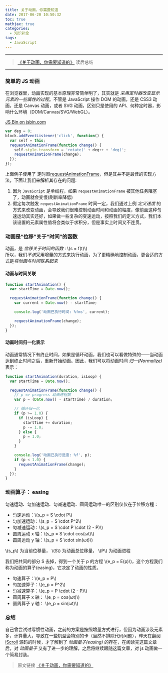 ```yaml
---
title: 关于动画，你需要知道
date: 2017-06-20 10:50:32
toc: true
mathjax: true
categories:
  - 知识补全
tags:
  - JavaScript
---
```


---

> [《关于动画，你需要知道的》](https://www.h5jun.com/post/animations-you-should-know.html?from=singlemessage&isappinstalled=0) 读后总结

---

### 简单的 JS 动画

在浏览器里，动画实现的基本原理非常简单明了，其实就是 _采用定时器改变显示元素的一些属性的过程_。不管是 JavaScript 操作 DOM 的动画，还是 CSS3 动画，还是 Canvas 动画，或者 SVG 动画，区别只是使用的 API、何种定时器，影响什么环境（DOM/Canvas/SVG/WebGL）。

<a class="jsbin-embed" href="//code.h5jun.com/wev/6/embed?output">JS Bin on jsbin.com</a><script src="https:////code.h5jun.com/js/embed.min.js?3.40.2"></script>

```javascript
var deg = 0;
block.addEventListener('click', function() {
  var self = this;
  requestAnimationFrame(function change() {
    self.style.transform = 'rotate(' + deg++ + 'deg)';
    requestAnimationFrame(change);
  });
});
```

上面例子使用了 定时器[requestAnimationFrame](https://developer.mozilla.org/en-US/docs/Web/API/window/requestAnimationFrame)，但是其并不是最佳的实现方法，下面让我们来解析其存在的问题:

1. 因为 `JavaScript` 是单线程，如果 `requestAnimationFrame` 被其他任务阻塞了，动画就会变慢(刷新率降低)
2. 假定每次触发 `requestAnimationFrame` 时间一定，我们通过上例 _定义速度_ 的方式来改变动画，会导致我们很难控制动画时间和动画的幅度，像前面这种匀速运动其实还好，如果做一些复杂的变速运动，按照我们的定义方式，我们本该设置的元素属性值将会类似于求积分，但是事实上时间又不连贯。

### 动画是“位移”关于“时间”的函数

动画，是 _位移关于时间的函数_ : \\(s = f(t)\\)  
所以，我们*不该*采用增量的方式来执行动画，为了更精确地控制动画，更合适的方式是*将动画与时间联系起来*

#### 动画与时间关联

```javascript
function startAnimation() {
  var startTime = Date.now();

  requestAnimationFrame(function change() {
    var current = Date.now() - startTime;

    console.log('动画已执行时间: %fms', current);

    requestAnimationFrame(change);
  });
}
```

#### 动画时间归一化表示

动画通常情况下有终止时间，如果是循环动画，我们也可以看做特殊的——当动画达到终止时间之后，重新开始动画。因此，我们可以将动画时间 _归一(Normalize)_ 表示：

```javascript
function startAnimation(duration, isLoop) {
  var startTime = Date.now();

  requestAnimationFrame(function change() {
    // p => progress 动画进程数
    var p = (Date.now() - startTime) / duration;

    // 循环归一化
    if (p >= 1.0) {
      if (isLoop) {
        startTime += duration;
        p -= 1.0;
      } else {
        p = 1.0;
      }
    }

    console.log('动画已执行进度: %f', p);
    if (p < 1.0) {
      requestAnimationFrame(change);
    }
  });
}
```

### 动画算子： easing

匀速运动、匀加速运动、匀减速运动、圆周运动唯一的区别仅仅在于位移方程：

- 匀速运动：\\(s_p = S \cdot P\\)
- 匀加速运动：\\(s_p = S \cdot P^2\\)
- 匀减速运动：\\(s_p = S \cdot P \cdot (2 - P)\\)
- 圆周运动 x 轴：\\(s_p = S \cdot cos(ωt)\\)
- 圆周运动 y 轴：\\(s_p = S \cdot sin(ωt)\\)

\\(s_p\\) 为当前位移量， \\(S\\) 为动画总位移量， \\(P\\) 为动画进程

我们把共同的部分 S 去掉，得到一个关于 p 的方程 \\(e_p = E(p)\\)，这个方程我们称为动画的算子(easing)，它决定了动画的性质。

- 匀速算子：\\(e_p = P\\)
- 匀加速算子：\\(e_p = P^2\\)
- 匀减速算子：\\(e_p = P \cdot (2 - P)\\)
- 圆周算子 x 轴： \\(e_p = cos(ωt)\\)
- 圆周算子 y 轴： \\(e_p = sin(ωt)\\)

### 总结

自己曾尝试过写惯性动画，之前的方案是按照增量方式进行，但因为动画涉及元素多，计算量大，导致在一些机型会特别的卡（当然不排除代码问题），昨天在翻阅 [iScroll](https://github.com/cubiq/iscroll) 源码的时候，才了解到了 _动画量子(easing)_ 的存在，在阅读完这篇文章后，对 _动画量子_ 又有了进一步的理解，之后将继续跟随这篇文章，对 js 动画做一个简易封装。

> 原文链接 [《关于动画，你需要知道的》](https://www.h5jun.com/post/animations-you-should-know.html?from=singlemessage&isappinstalled=0)
